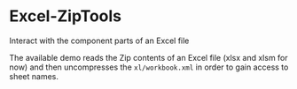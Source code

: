 # Excel-ZipTools
Interact with the component parts of an Excel file

The available demo reads the Zip contents of an Excel file (xlsx and xlsm for now) and then uncompresses the ```xl/workbook.xml``` in order to gain access to sheet names.
